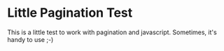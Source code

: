 # Little Pagination Test
This is a little test to work with pagination and javascript. Sometimes, it's handy to use ;-)